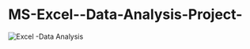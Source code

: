 # MS-Excel--Data-Analysis-Project-



![Excel -Data Analysis](https://github.com/iloveuradha/MS-Excel--Data-Analysis-Project-/assets/91015642/e140420e-f987-4954-84d6-aaf7d4570b21)
